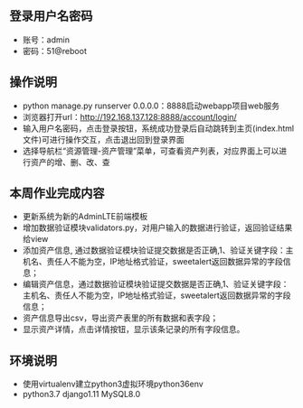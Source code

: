 ## 登录用户名密码
 - 账号：admin
 - 密码：51@reboot
 
## 操作说明
 - python manage.py runserver 0.0.0.0：8888启动webapp项目web服务
 - 浏览器打开url：http://192.168.137.128:8888/account/login/
 - 输入用户名密码，点击登录按钮，系统成功登录后自动跳转到主页(index.html文件)可进行操作交互，点击退出回到登录界面
 - 选择导航栏“资源管理-资产管理”菜单，可查看资产列表，对应界面上可以进行资产的增、删、改、查
 
## 本周作业完成内容
 - 更新系统为新的AdminLTE前端模板
 - 增加数据验证模块validators.py，对用户输入的数据进行验证，返回验证结果给view
 - 添加资产信息, 通过数据验证模块验证提交数据是否正确,1、验证关键字段：主机名、责任人不能为空，IP地址格式验证，sweetalert返回数据异常的字段信息；
 - 编辑资产信息，通过数据验证模块验证提交数据是否正确,1、验证关键字段：主机名、责任人不能为空，IP地址格式验证，sweetalert返回数据异常的字段信息；
 - 资产信息导出csv，导出资产表里的所有数据和表字段；
 - 显示资产详情，点击详情按钮，显示该条记录的所有字段信息。
 
## 环境说明
 - 使用virtualenv建立python3虚拟环境python36env
 - python3.7 django1.11 MySQL8.0


